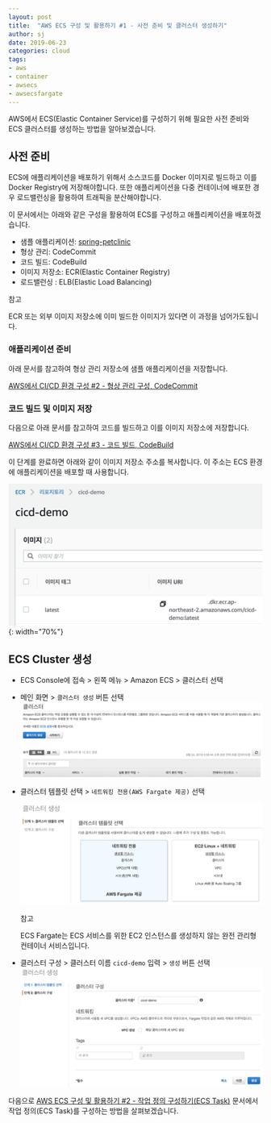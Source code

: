 ```yaml
---
layout: post
title:  "AWS ECS 구성 및 활용하기 #1 - 사전 준비 및 클러스터 생성하기"
author: sj
date: 2019-06-23
categories: cloud
tags:
- aws
- container
- awsecs
- awsecsfargate
---
```


AWS에서 ECS(Elastic Container Service)를 구성하기 위해 필요한 사전 준비와 ECS 클러스터를 생성하는 방법을 알아보겠습니다.

## 사전 준비

ECS에 애플리케이션을 배포하기 위해서 소스코드를 Docker 이미지로 빌드하고 이를 Docker Registry에 저장해야합니다.
또한 애플리케이션을 다중 컨테이너에 배포한 경우 로드밸런싱을 활용하여 트래픽을 분산해야합니다.

이 문서에서는 아래와 같은 구성을 활용하여 ECS를 구성하고 애플리케이션을 배포하겠습니다.

- 샘플 애플리케이션: [spring-petclinic](https://github.com/spring-projects/spring-petclinic)
- 형상 관리: CodeCommit
- 코드 빌드: CodeBuild
- 이미지 저장소: ECR(Elastic Container Registry)
- 로드밸런싱 : ELB(Elastic Load Balancing)

<p class="tip-title">참고</p>
<p class="tip-content">
ECR 또는 외부 이미지 저장소에 이미 빌드한 이미지가 있다면 이 과정을 넘어가도됩니다.
</p>

### 애플리케이션 준비

아래 문서를 참고하여 형상 관리 저장소에 샘플 애플리케이션을 저장합니다.

[AWS에서 CI/CD 환경 구성 #2 - 형상 관리 구성, CodeCommit](/cloud/2019/06/20/aws-cicd02.html)

### 코드 빌드 및 이미지 저장

다음으로 아래 문서를 참고하여 코드를 빌드하고 이를 이미지 저장소에 저장합니다.

[AWS에서 CI/CD 환경 구성 #3 - 코드 빌드, CodeBuild](/cloud/2019/06/21/aws-cicd03.html)

이 단계를 완료하면 아래와 같이 이미지 저장소 주소를 복사합니다.
이 주소는 ECS 환경에 애플리케이션을 배포할 때 사용합니다.

![](/assets/images/cloud/aws/ecs/aws-ecs-prep-ecr-01.png){: width="70%"}


## ECS Cluster 생성

- ECS Console에 접속 > 왼쪽 메뉴 > Amazon ECS > 클러스터 선택 

- 메인 화면 > `클러스터 생성` 버튼 선택
![](/assets/images/cloud/aws/ecs/aws-ecs-01.png)

- 클러스터 템플릿 선택 > `네트워킹 전용(AWS Fargate 제공)` 선택

    ![](/assets/images/cloud/aws/ecs/aws-ecs-02.png)

    <p class="tip-title">참고</p>
    <p class="tip-content">
    ECS Fargate는 ECS 서비스를 위한 EC2 인스턴스를 생성하지 않는 완전 관리형 컨테이너 서비스입니다.
    </p>

- 클러스터 구성 > 클러스터 이름 `cicd-demo` 입력 > `생성` 버튼 선택
![](/assets/images/cloud/aws/ecs/aws-ecs-03.png)

다음으로 [AWS ECS 구성 및 활용하기 #2 - 작업 정의 구성하기(ECS Task)](/cloud/2019/06/23/aws-ecs-02.html)
문서에서 작업 정의(ECS Task)를 구성하는 방법을 살펴보겠습니다.